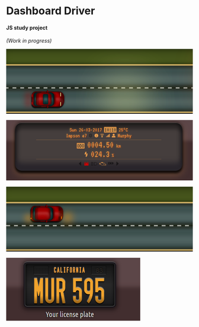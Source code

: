 
# Dashboard Driver
#### JS study project
_(Work in progress)_

![Dashboard Driver](photo-main.png)

![Dashboard Driver](photo-dashboard.png)

![Dashboard Driver](photo-indicator.png)

![Dashboard Driver](photo-plate.png)
